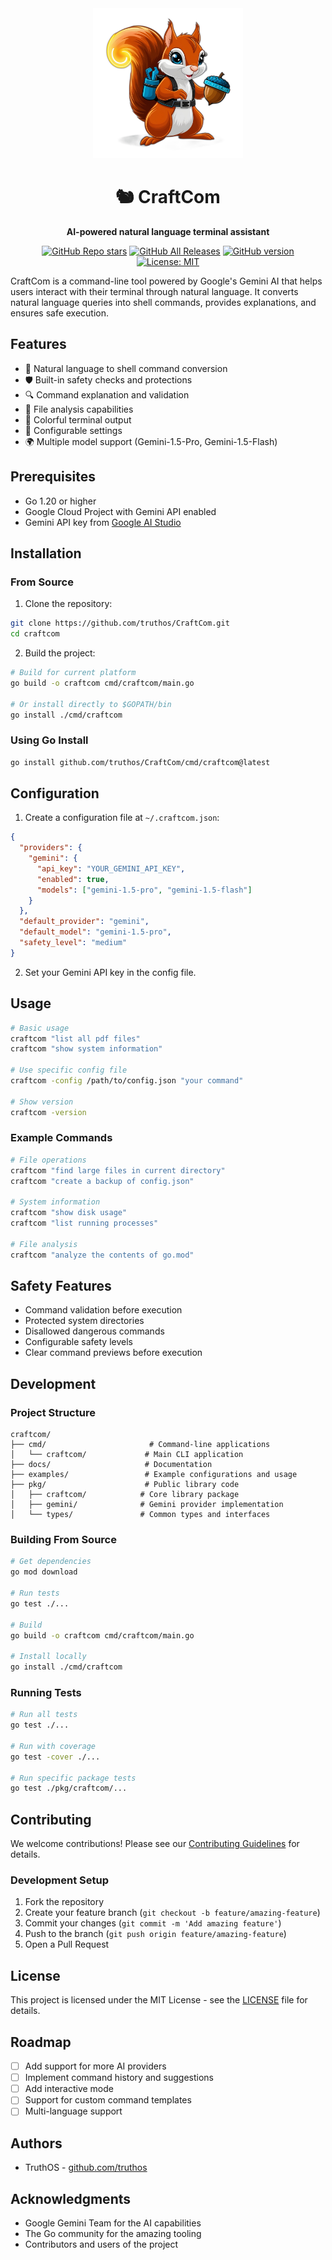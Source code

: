 <div align="center"> <img src="imgs/logo_nobg.png" alt="CraftCom Logo" width="240" height="240"> <h1>🐿️ CraftCom</h1> <p> <strong>AI-powered natural language terminal assistant</strong> </p> <p> <a href="https://github.com/truthos/CraftCom"><img alt="GitHub Repo stars" src="https://img.shields.io/github/stars/truthos/CraftCom?style=social"></a> <a href="https://github.com/truthos/CraftCom/releases"><img alt="GitHub All Releases" src="https://img.shields.io/github/downloads/truthos/CraftCom/total?style=social"></a> <a href="https://github.com/truthos/CraftCom"><img alt="GitHub version" src="https://img.shields.io/github/v/release/truthos/CraftCom"></a> <a href="https://github.com/truthos/CraftCom/blob/main/LICENSE"><img alt="License: MIT" src="https://img.shields.io/github/license/truthos/CraftCom"></a> </p> </div>

CraftCom is a command-line tool powered by Google's Gemini AI that helps users interact with their terminal through natural language. It converts natural language queries into shell commands, provides explanations, and ensures safe execution.

## Features

- 🤖 Natural language to shell command conversion
- 🛡️ Built-in safety checks and protections
- 🔍 Command explanation and validation
- 📁 File analysis capabilities
- 🎨 Colorful terminal output
- 🔧 Configurable settings
- 🌍 Multiple model support (Gemini-1.5-Pro, Gemini-1.5-Flash)

## Prerequisites

- Go 1.20 or higher
- Google Cloud Project with Gemini API enabled
- Gemini API key from [Google AI Studio](https://ai.google.dev/)

## Installation

### From Source

1. Clone the repository:
```bash
git clone https://github.com/truthos/CraftCom.git
cd craftcom
```

2. Build the project:
```bash
# Build for current platform
go build -o craftcom cmd/craftcom/main.go

# Or install directly to $GOPATH/bin
go install ./cmd/craftcom
```

### Using Go Install

```bash
go install github.com/truthos/CraftCom/cmd/craftcom@latest
```

## Configuration

1. Create a configuration file at `~/.craftcom.json`:
```json
{
  "providers": {
    "gemini": {
      "api_key": "YOUR_GEMINI_API_KEY",
      "enabled": true,
      "models": ["gemini-1.5-pro", "gemini-1.5-flash"]
    }
  },
  "default_provider": "gemini",
  "default_model": "gemini-1.5-pro",
  "safety_level": "medium"
}
```

2. Set your Gemini API key in the config file.

## Usage

```bash
# Basic usage
craftcom "list all pdf files"
craftcom "show system information"

# Use specific config file
craftcom -config /path/to/config.json "your command"

# Show version
craftcom -version
```

### Example Commands

```bash
# File operations
craftcom "find large files in current directory"
craftcom "create a backup of config.json"

# System information
craftcom "show disk usage"
craftcom "list running processes"

# File analysis
craftcom "analyze the contents of go.mod"
```

## Safety Features

- Command validation before execution
- Protected system directories
- Disallowed dangerous commands
- Configurable safety levels
- Clear command previews before execution

## Development

### Project Structure

```
craftcom/
├── cmd/                       # Command-line applications
│   └── craftcom/             # Main CLI application
├── docs/                     # Documentation
├── examples/                 # Example configurations and usage
├── pkg/                      # Public library code
│   ├── craftcom/            # Core library package
│   ├── gemini/              # Gemini provider implementation
│   └── types/               # Common types and interfaces
```

### Building From Source

```bash
# Get dependencies
go mod download

# Run tests
go test ./...

# Build
go build -o craftcom cmd/craftcom/main.go

# Install locally
go install ./cmd/craftcom
```

### Running Tests

```bash
# Run all tests
go test ./...

# Run with coverage
go test -cover ./...

# Run specific package tests
go test ./pkg/craftcom/...
```

## Contributing

We welcome contributions! Please see our [Contributing Guidelines](docs/CONTRIBUTING.md) for details.

### Development Setup

1. Fork the repository
2. Create your feature branch (`git checkout -b feature/amazing-feature`)
3. Commit your changes (`git commit -m 'Add amazing feature'`)
4. Push to the branch (`git push origin feature/amazing-feature`)
5. Open a Pull Request

## License

This project is licensed under the MIT License - see the [LICENSE](LICENSE) file for details.

## Roadmap

- [ ] Add support for more AI providers
- [ ] Implement command history and suggestions
- [ ] Add interactive mode
- [ ] Support for custom command templates
- [ ] Multi-language support

## Authors

- TruthOS - [github.com/truthos](github.com/truthos)

## Acknowledgments

- Google Gemini Team for the AI capabilities
- The Go community for the amazing tooling
- Contributors and users of the project
